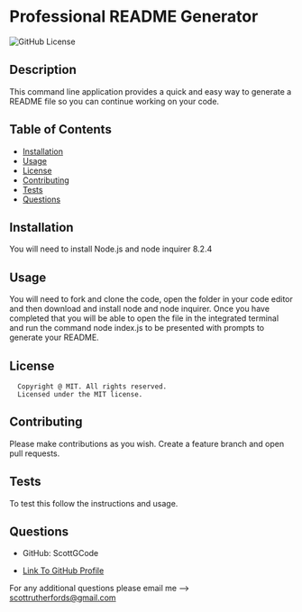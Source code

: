  # Professional README Generator

  ![GitHub License](https://img.shields.io/badge/license-MIT-brightgreen.svg)

  
  ## Description 

  This command line application provides a quick and easy way to generate a README file so you can continue working on your code.

  
  ## Table of Contents

  - [Installation](#installation)
  - [Usage](#usage)
  - [License](#license)
  - [Contributing](#contributing)
  - [Tests](#tests)
  - [Questions](#questions)


  ## Installation

  You will need to install Node.js and node inquirer 8.2.4

  
  ## Usage

  You will need to fork and clone the code, open the folder in your code editor and then download and install node and node inquirer. Once you have completed that you will be able to open the file in the integrated terminal and run the command node index.js to be presented with prompts to generate your README.

  
  ## License
      Copyright @ MIT. All rights reserved.
      Licensed under the MIT license.

  
  ## Contributing
  
  Please make contributions as you wish. Create a feature branch and open pull requests. 

  
  ## Tests

  To test this follow the instructions and usage. 

  
  ## Questions 

  * GitHub: ScottGCode 

  * [Link To GitHub Profile](https://github.com/ScottGCode)

  For any additional questions please email me --> <scottrutherfords@gmail.com>

